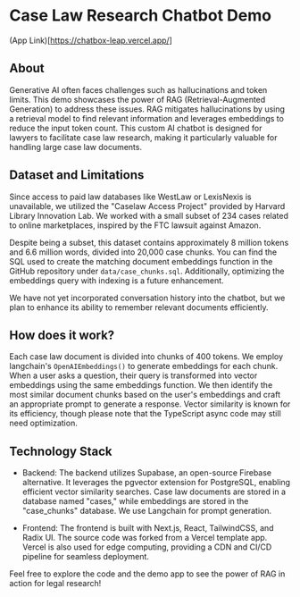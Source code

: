 # Case Law Research Chatbot Demo
(App Link)[https://chatbox-leap.vercel.app/]

## About

Generative AI often faces challenges such as hallucinations and token limits. This demo showcases the power of RAG (Retrieval-Augmented Generation) to address these issues. RAG mitigates hallucinations by using a retrieval model to find relevant information and leverages embeddings to reduce the input token count. This custom AI chatbot is designed for lawyers to facilitate case law research, making it particularly valuable for handling large case law documents.

## Dataset and Limitations

Since access to paid law databases like WestLaw or LexisNexis is unavailable, we utilized the "Caselaw Access Project" provided by Harvard Library Innovation Lab. We worked with a small subset of 234 cases related to online marketplaces, inspired by the FTC lawsuit against Amazon.

Despite being a subset, this dataset contains approximately 8 million tokens and 6.6 million words, divided into 20,000 case chunks. You can find the SQL used to create the matching document embeddings function in the GitHub repository under `data/case_chunks.sql`. Additionally, optimizing the embeddings query with indexing is a future enhancement.

We have not yet incorporated conversation history into the chatbot, but we plan to enhance its ability to remember relevant documents efficiently.

## How does it work?

Each case law document is divided into chunks of 400 tokens. We employ langchain's `OpenAIEmbeddings()` to generate embeddings for each chunk. When a user asks a question, their query is transformed into vector embeddings using the same embeddings function. We then identify the most similar document chunks based on the user's embeddings and craft an appropriate prompt to generate a response. Vector similarity is known for its efficiency, though please note that the TypeScript async code may still need optimization.

## Technology Stack

- Backend: The backend utilizes Supabase, an open-source Firebase alternative. It leverages the pgvector extension for PostgreSQL, enabling efficient vector similarity searches. Case law documents are stored in a database named "cases," while embeddings are stored in the "case_chunks" database. We use Langchain for prompt generation.

- Frontend: The frontend is built with Next.js, React, TailwindCSS, and Radix UI. The source code was forked from a Vercel template app. Vercel is also used for edge computing, providing a CDN and CI/CD pipeline for seamless deployment.

Feel free to explore the code and the demo app to see the power of RAG in action for legal research!
